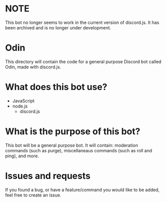 # NOTE
This bot no longer seems to work in the current version of discord.js. It has been archived and is no longer under development.

# Odin
This directory will contain the code for a general purpose Discord bot called Odin, made with discord.js.

# What does this bot use?
- JavaScript
- node.js
  - discord.js

# What is the purpose of this bot?
This bot will be a general purpose bot. It will contain: moderation commands (such as purge), miscellaneaus commands (such as roll and ping), and more.

# Issues and requests
If you found a bug, or have a feature/command you would like to be added, feel free to create an issue.
